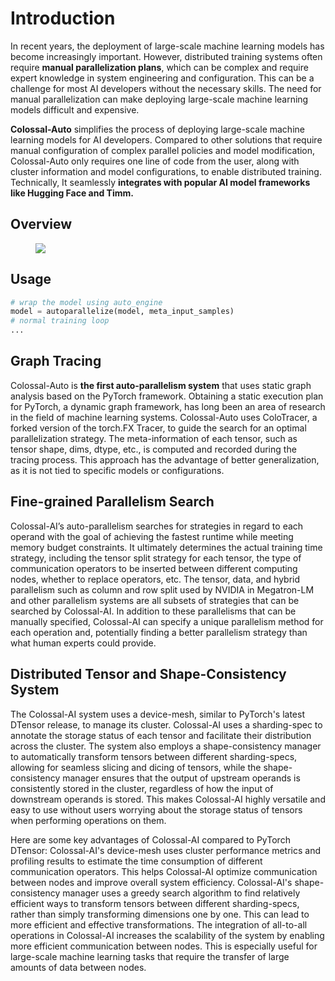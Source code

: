 # Introduction

In recent years, the deployment of large-scale machine learning models has become increasingly important. However, distributed training systems often require **manual parallelization plans**, which can be complex and require expert knowledge in system engineering and configuration. This can be a challenge for most AI developers without the necessary skills. The need for manual parallelization can make deploying large-scale machine learning models difficult and expensive.

**Colossal-Auto** simplifies the process of deploying large-scale machine learning models for AI developers. Compared to other solutions that require manual configuration of complex parallel policies and model modification, Colossal-Auto only requires one line of code from the user, along with cluster information and model configurations, to enable distributed training. Technically, It seamlessly **integrates with popular AI model frameworks like Hugging Face and Timm.**



## Overview

<figure style={{textAlign: "center"}}>
<img src="https://raw.githubusercontent.com/hpcaitech/public_assets/main/colossalai/img/auto_parallel/auto_parallel.png"/>
</figure>


## Usage

```python
# wrap the model using auto_engine
model = autoparallelize(model, meta_input_samples)
# normal training loop
...
```


## Graph Tracing

Colossal-Auto is **the first auto-parallelism system** that uses static graph analysis based on the PyTorch framework. Obtaining a static execution plan for PyTorch, a dynamic graph framework, has long been an area of research in the field of machine learning systems. Colossal-Auto uses ColoTracer, a forked version of the torch.FX Tracer, to guide the search for an optimal parallelization strategy. The meta-information of each tensor, such as tensor shape, dims, dtype, etc., is computed and recorded during the tracing process. This approach has the advantage of better generalization, as it is not tied to specific models or configurations.



## Fine-grained Parallelism Search
Colossal-AI’s auto-parallelism searches for strategies in regard to each operand with the goal of achieving the fastest runtime while meeting memory budget constraints. It ultimately determines the actual training time strategy, including the tensor split strategy for each tensor, the type of communication operators to be inserted between different computing nodes, whether to replace operators, etc. The tensor, data, and hybrid parallelism such as column and row split used by NVIDIA in Megatron-LM and other parallelism systems are all subsets of strategies that can be searched by Colossal-AI. In addition to these parallelisms that can be manually specified, Colossal-AI can specify a unique parallelism method for each operation and, potentially finding a better parallelism strategy than what human experts could provide.



## Distributed Tensor and Shape-Consistency System

The Colossal-AI system uses a device-mesh, similar to PyTorch's latest DTensor release, to manage its cluster. Colossal-AI uses a sharding-spec to annotate the storage status of each tensor and facilitate their distribution across the cluster. The system also employs a shape-consistency manager to automatically transform tensors between different sharding-specs, allowing for seamless slicing and dicing of tensors, while the shape-consistency manager ensures that the output of upstream operands is consistently stored in the cluster, regardless of how the input of downstream operands is stored. This makes Colossal-AI highly versatile and easy to use without users worrying about the storage status of tensors when performing operations on them.

Here are some key advantages of Colossal-AI compared to PyTorch DTensor:
Colossal-AI's device-mesh uses cluster performance metrics and profiling results to estimate the time consumption of different communication operators. This helps Colossal-AI optimize communication between nodes and improve overall system efficiency.
Colossal-AI's shape-consistency manager uses a greedy search algorithm to find relatively efficient ways to transform tensors between different sharding-specs, rather than simply transforming dimensions one by one. This can lead to more efficient and effective transformations.
The integration of all-to-all operations in Colossal-AI increases the scalability of the system by enabling more efficient communication between nodes. This is especially useful for large-scale machine learning tasks that require the transfer of large amounts of data between nodes.
